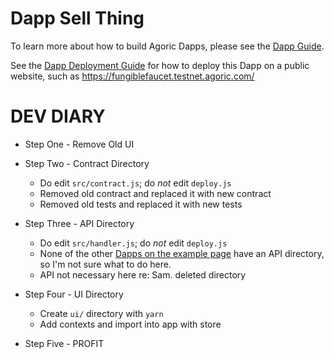 # Dapp Sell Thing

To learn more about how to build Agoric Dapps, please see the [Dapp Guide](https://agoric.com/documentation/dapps/).

See the [Dapp Deployment Guide](https://github.com/Agoric/agoric-sdk/wiki/Dapp-Deployment-Guide) for how to deploy this Dapp on a public website, such as https://fungiblefaucet.testnet.agoric.com/


# DEV DIARY
- Step One - Remove Old UI
- Step Two - Contract Directory
    - Do edit `src/contract.js`; do *not* edit `deploy.js`
    - Removed old contract and replaced it with new contract
    - Removed old tests and replaced it with new tests

- Step Three - API Directory
    - Do edit `src/handler.js`; do *not* edit `deploy.js`
    - None of the other [Dapps on the example page](https://docs.agoric.com/guides/dapps/dapp-templates.html) have an API directory, so I'm not sure what to do here.
    - API not necessary here re: Sam. deleted directory

- Step Four - UI Directory
    - Create `ui/` directory with `yarn`
    - Add contexts and import into app with store


- Step Five - PROFIT
